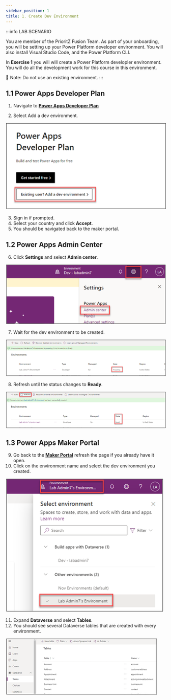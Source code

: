 ```yaml
---
sidebar_position: 1
title: 1. Create Dev Environment
---
```


:::info LAB SCENARIO

You are member of the PrioritZ Fusion Team. As part of your onboarding, you will be setting up your Power Platform developer environment. You will also install Visual Studio Code, and the Power Platform CLI.

In **Exercise 1** you will will create a Power Platform developler environment. You will do all the development work for this course in this environment.

🚨 Note: Do not use an existing environment.
:::

## 1.1 Power Apps Developer Plan

1. Navigate to [**Power Apps Developer Plan**](https://aka.ms/lowcode-february/devplan/)

2. Select Add a dev environment.

![Lab-00 Image](./img/lab00-01.png)

3. Sign in if prompted.
4. Select your country and click **Accept**.
5. You should be navigated back to the maker portal.


## 1.2 Power Apps Admin Center

6. Click **Settings** and select **Admin center**.

![Lab-00 Image](./img/lab00-02.png)

7. Wait for the dev environment to be created.

![Lab-00 Image](./img/lab00-03.png)

8. Refresh until the status changes to **Ready**.

![Lab-00 Image](./img/lab00-04.png)

## 1.3 Power Apps Maker Portal

9. Go back to the [**Maker Portal**](https://aka.ms/lowcode-february/makerportal) refresh the page if you already have it open.
10. Click on the environment name and select the dev environment you created.

![Lab-00 Image](./img/lab00-05.png)

11. Expand **Dataverse** and select **Tables**.
12. You should see several Dataverse tables that are created with every environment.

![Lab-00 Image](./img/lab00-06.png)

